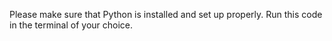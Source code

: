 Please make sure that Python is installed and set up properly.
Run this code in the terminal of your choice.
